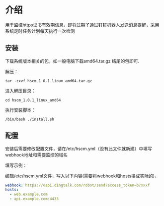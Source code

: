 # 介绍
用于监控https证书有效期信息，即将过期了通过钉钉机器人发送消息提醒，采用系统定时任务计划每天执行一次检测

## 安装

下载系统版本相关的包，如一般电脑下载amd64.tar.gz 结尾的包即可.

解压：

```
tar -zxvf hscm_1.0.1_linux_amd64.tar.gz
```
进入解压目录：

```
cd hscm_1.0.1_linux_amd64
```

执行安装脚本：

```
/bin/bash ./install.sh
```

## 配置

安装后需要修改配置文件，请在/etc/hscm.yml（没有此文件就新建）中填写webhook地址和需要监控的域名

填写示例：

编辑/etc/hscm.yml文件，写入以下内容(需要将webhook和hosts换成实际的)，

```yml
webhook: https://oapi.dingtalk.com/robot/send?access_token=b7xxxf
hosts:
  - web.example.com
  - api.example.com:4433

```

